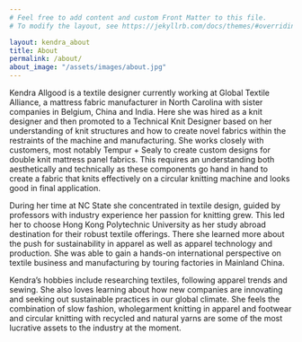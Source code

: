 ```yaml
---
# Feel free to add content and custom Front Matter to this file.
# To modify the layout, see https://jekyllrb.com/docs/themes/#overriding-theme-defaults

layout: kendra_about
title: About
permalink: /about/
about_image: "/assets/images/about.jpg"
---
```

Kendra Allgood is a textile designer currently working at Global Textile Alliance, a mattress fabric manufacturer in North Carolina with sister companies in Belgium, China and India. Here she was hired as a knit designer and then promoted to a Technical Knit Designer based on her understanding of knit structures and how to create novel fabrics within the restraints of the machine and manufacturing. She works closely with customers, most notably Tempur + Sealy to create custom designs for double knit mattress panel fabrics. This requires an understanding both aesthetically and technically as these components go hand in hand to create a fabric that knits effectively on a circular knitting machine and looks good in final application. 

During her time at NC State she concentrated in textile design, guided by professors with industry experience her passion for knitting grew. This led her to choose Hong Kong Polytechnic University as her study abroad destination for their robust textile offerings. There she learned more about the push for sustainability in apparel as well as apparel technology and production. She was able to gain a hands-on international perspective on textile business and manufacturing by touring factories in Mainland China. 

Kendra’s hobbies include researching textiles, following apparel trends and sewing. She also loves learning about how new companies are innovating and seeking out sustainable practices in our global climate. She feels the combination of slow fashion, wholegarment knitting in apparel and footwear and circular knitting with recycled and natural yarns are some of the most lucrative assets to the industry at the moment. 